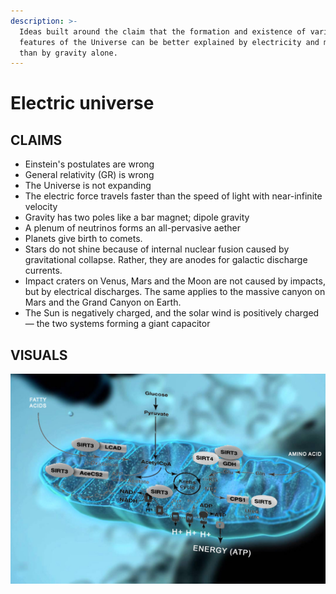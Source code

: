 ```yaml
---
description: >-
  Ideas built around the claim that the formation and existence of various
  features of the Universe can be better explained by electricity and magnetism
  than by gravity alone.
---
```


# Electric universe

## CLAIMS

* Einstein's postulates are wrong
* General relativity \(GR\) is wrong
* The Universe is not expanding
* The electric force travels faster than the speed of light with near-infinite velocity
* Gravity has two poles like a bar magnet; dipole gravity
* A plenum of neutrinos forms an all-pervasive aether
* Planets give birth to comets.
* Stars do not shine because of internal nuclear fusion caused by gravitational collapse. Rather, they are anodes for galactic discharge currents.
* Impact craters on Venus, Mars and the Moon are not caused by impacts, but by electrical discharges. The same applies to the massive canyon on Mars and the Grand Canyon on Earth.
* The Sun is negatively charged, and the solar wind is positively charged — the two systems forming a giant capacitor

## VISUALS

![](.gitbook/assets/mito2-copy.jpg)

